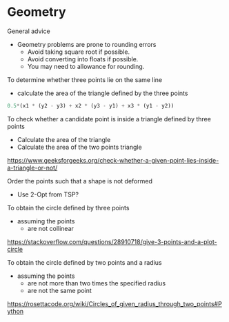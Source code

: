 # Geometry

General advice

- Geometry problems are prone to rounding errors
  - Avoid taking square root if possible.
  - Avoid converting into floats if possible.
  - You may need to allowance for rounding.



To determine whether three points lie on the same line 

-  calculate the area of the triangle defined by the three points

```python
0.5*(x1 * (y2 - y3) + x2 * (y3 - y1) + x3 * (y1 - y2))
```



To check whether a candidate point is inside a triangle defined by three points

- Calculate the area of the triangle
- Calculate the area of the two points triangle

https://www.geeksforgeeks.org/check-whether-a-given-point-lies-inside-a-triangle-or-not/



Order the points such that a shape is not deformed

- Use 2-Opt from TSP?



To obtain the circle defined by three points

- assuming the points
  - are not collinear

https://stackoverflow.com/questions/28910718/give-3-points-and-a-plot-circle



To obtain the circle defined by two points and a radius

- assuming the points 
  - are not more than two times the specified radius
  - are not the same point

https://rosettacode.org/wiki/Circles_of_given_radius_through_two_points#Python

